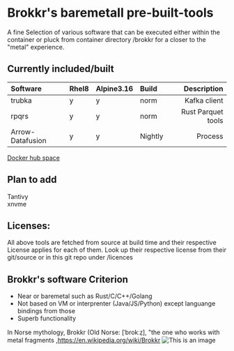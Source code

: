 # Brokkr's baremetall pre-built-tools 
A fine Selection of various software that can be executed either within the container or pluck from container directory /brokkr for a closer to the "metal" experience. 

## Currently included/built
| Software | Rhel8|Alpine3.16|Build| Description |
|:---------|:-|:-|:-|------------:| 
|trubka    |y|y|norm|Kafka client|  
|rpqrs     |y|y|norm|Rust Parquet tools|
|Arrow-Datafusion |y|y|Nightly|Process | 

[Docker hub space](https://hub.docker.com/repository/docker/ignalina/brokkr)

## Plan to add
Tantivy  
xnvme  
 

## Licenses:
All above tools are fetched from source at build time and their respective License applies for each of them.
Look up their respective license from their git/source or in this git repo under /licences

## Brokkr's software Criterion
* Near or baremetal such as Rust/C/C++/Golang  
* Not based on VM or interprenter  (Java/JS/Python) except languange bindings from those  
* Superb functionality  

In Norse mythology, Brokkr (Old Norse: [ˈbrokːz̠], "the one who works with metal fragments  ,https://en.wikipedia.org/wiki/Brokkr
![This is an image](https://upload.wikimedia.org/wikipedia/commons/4/4c/The_third_gift_—_an_enormous_hammer_by_Elmer_Boyd_Smith.jpg)

